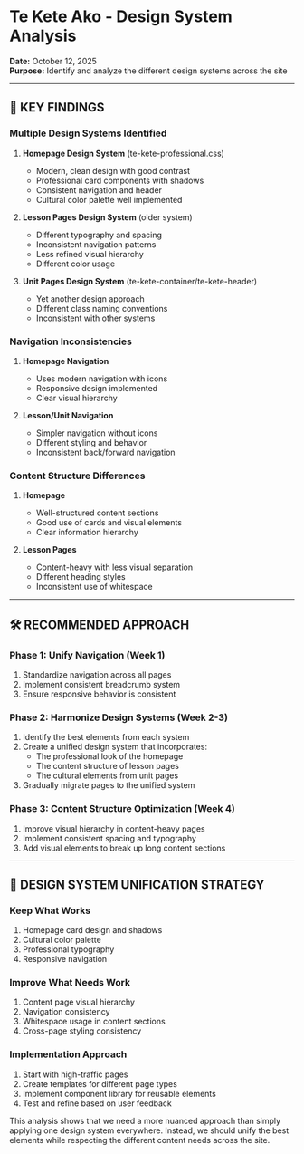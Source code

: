 # Te Kete Ako - Design System Analysis

**Date:** October 12, 2025  
**Purpose:** Identify and analyze the different design systems across the site

---

## 🎯 KEY FINDINGS

### Multiple Design Systems Identified

1. **Homepage Design System** (te-kete-professional.css)
   - Modern, clean design with good contrast
   - Professional card components with shadows
   - Consistent navigation and header
   - Cultural color palette well implemented

2. **Lesson Pages Design System** (older system)
   - Different typography and spacing
   - Inconsistent navigation patterns
   - Less refined visual hierarchy
   - Different color usage

3. **Unit Pages Design System** (te-kete-container/te-kete-header)
   - Yet another design approach
   - Different class naming conventions
   - Inconsistent with other systems

### Navigation Inconsistencies

1. **Homepage Navigation**
   - Uses modern navigation with icons
   - Responsive design implemented
   - Clear visual hierarchy

2. **Lesson/Unit Navigation**
   - Simpler navigation without icons
   - Different styling and behavior
   - Inconsistent back/forward navigation

### Content Structure Differences

1. **Homepage**
   - Well-structured content sections
   - Good use of cards and visual elements
   - Clear information hierarchy

2. **Lesson Pages**
   - Content-heavy with less visual separation
   - Different heading styles
   - Inconsistent use of whitespace

---

## 🛠️ RECOMMENDED APPROACH

### Phase 1: Unify Navigation (Week 1)
1. Standardize navigation across all pages
2. Implement consistent breadcrumb system
3. Ensure responsive behavior is consistent

### Phase 2: Harmonize Design Systems (Week 2-3)
1. Identify the best elements from each system
2. Create a unified design system that incorporates:
   - The professional look of the homepage
   - The content structure of lesson pages
   - The cultural elements from unit pages
3. Gradually migrate pages to the unified system

### Phase 3: Content Structure Optimization (Week 4)
1. Improve visual hierarchy in content-heavy pages
2. Implement consistent spacing and typography
3. Add visual elements to break up long content sections

---

## 🎨 DESIGN SYSTEM UNIFICATION STRATEGY

### Keep What Works
1. Homepage card design and shadows
2. Cultural color palette
3. Professional typography
4. Responsive navigation

### Improve What Needs Work
1. Content page visual hierarchy
2. Navigation consistency
3. Whitespace usage in content sections
4. Cross-page styling consistency

### Implementation Approach
1. Start with high-traffic pages
2. Create templates for different page types
3. Implement component library for reusable elements
4. Test and refine based on user feedback

This analysis shows that we need a more nuanced approach than simply applying one design system everywhere. Instead, we should unify the best elements while respecting the different content needs across the site.
